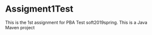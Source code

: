 # Assigment1Test
This is the 1st assignment for PBA Test soft2019spring.
This is a Java Maven project
